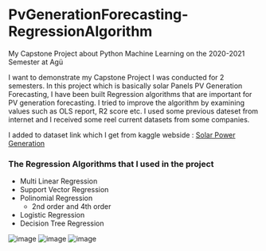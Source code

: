 # PvGenerationForecasting-RegressionAlgorithm
My Capstone Project about Python Machine Learning on the 2020-2021 Semester at Agü

I want to demonstrate my Capstone Project I was conducted for 2 semesters.
In this project which is basically solar Panels PV Generation Forecasting, I have been built Regression algorithms that are important for PV generation forecasting.
I tried to improve the algorithm by examining values such as OLS report, R2 score etc.
I used some previous dateset from internet and I received some reel current datasets from some companies.

I added to dataset link which I get from kaggle webside : [Solar Power Generation](https://www.kaggle.com/datasets/vipulgote4/solar-power-generation)

### The Regression Algorithms that I used in the project
* Multi Linear Regression
* Support Vector Regression
* Polinomial Regression 
  * 2nd order and 4th order
* Logistic Regression
* Decision Tree Regression

![image](https://user-images.githubusercontent.com/102865798/163698671-7b727c83-3672-47b7-9361-47f1785ea635.png)
![image](https://user-images.githubusercontent.com/102865798/163698678-7550d4b8-fae2-473f-a1e1-422222845543.png)
![image](https://user-images.githubusercontent.com/102865798/163698682-e5d36bc5-c774-4c2a-90f3-0d62410d0264.png)
